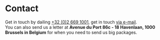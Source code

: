 # Contact
<div vocab="http://schema.org/" resource="http://flatturtle.com#_" typeof="LocalBusiness">
Get in touch by dailing <span property="telephone" content="+3226691001"><a href="tel:+3226691001">+32 (0)2 669 1001</a></span>, get in touch <span property="email" content="info@flatturtle.com"><a href="mailto:info@flatturtle.com">via e-mail</a></span>.
<div property="address" resource="#Address" typeof="PostalAddress">
You can also send us a letter at <strong><span property="streetAddress">Avenue du Port 86c - 18 Havenlaan</span>, <span property="postalCode">1000</span> <span property="addressLocality">Brussels</span> in <span property="addressCountry">Belgium</span></strong> for when you need to send us big packages.
</div>
</div>